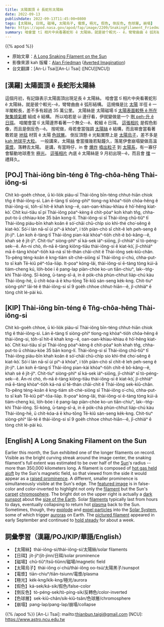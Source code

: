 ```yaml
---
title: 太陽面頂 ê 長蛇形太陽絲
date: 2022-09-13
publishdate: 2022-09-13T11:45:00+0800
tags: [太陽絲, 日珥, 磁場, 太陽烏子, 電漿, 極光, 假色, 倒反色, 色球層, 崩塌]
hero: https://apod.nasa.gov/apod/fap/image/2209/SnakingFilament_Friedman_960.jpg
summary: 咱會當 tī 相片中央看著蛇形 ê 太陽絲，就是彼个較光-- ê，彎彎曲曲 ê 弧形結構。
---
```


{{% apod %}}

- 原始文章：[A Long Snaking Filament on the Sun](https://apod.nasa.gov/apod/ap220913.html)
- 影像來源 kah 版權：[Alan Friedman](https://avertedimagination.squarespace.com/about) ([Averted Imagination](https://www.avertedimagination.com/))
- 台文翻譯：[An-Li Tsai][An-Li Tsai] ([NCU][NCU])

## [漢羅] 太陽面頂 ê 長蛇形太陽絲
這個月初，有記錄表示太陽面頂出現足長 ê 太陽絲。
咱會當 tī 相片中央看著蛇形 ê 太陽絲，就是彼个較光--ê，彎彎曲曲 ê 弧形結構。
這規條是比 [太陽][Sun] 半徑 ê 一半閣較長，差不多有超過 35 萬公里。
太陽絲是 太陽磁場 tī [太陽表面較懸 ê 所在 聚集燒氣體][hot gas held aloft] 組成 ê 結構。
所以咱若是 ùi 邊仔看，伊就變做是一个 [咧 peh-升 ê 日珥][raised prominence]。
咱閣會當 tī 太陽邊界看著一个無仝--ê、較細 ê 日珥。
[這張相片][featured image] 是假色影像，而且是倒反色--ê。
按呢做，毋若會當強調 [太陽絲][filament] ê 結構，而且嘛會當看著 敢若是 [地毯][carpet] 材質 ê 太陽 [色球層][chromosphere]。
倒反頂懸 ê 光點實際上是 [太陽烏子][dark sunspot]，差不多是 [kah 地球平大粒][size of the Earth]。
一般講來，太陽[絲][filaments] 會當擋幾若點鐘久，落尾伊會崩塌變做高溫 [電漿][plasma]，落轉去太陽。
是講，有當時仔，in 會 [爆炸][explode] [噴出粒子][expel particles] 到 [太陽系][Solar System]，有一寡仔會驅動地球產生 [極光][auroras t]。
[這張相片][pictured filament] 內底 ê 太陽絲是 9 月初出現--ê，而且會 [擋][hold steady] 一禮拜久。

## [POJ] Thài-iông bīn-téng ê Tn̂g-chôa-hêng Thài-iông-si
Chit kò-goe̍h chhoe, ū kì-lio̍k piáu-sī Thài-iông bīn-téng chhut-hiān chiok tn̂g ê thài-iông-si.
Lán ē-tàng tī siòng-phìⁿ tiong-ng khòaⁿ-tio̍h chôa-hêng ê thài-iông-si, to̍h-sī hit-ê khah kng--ê, oan-oan-khiau-khiau ê hô͘-hêng kiat-kò͘.
Chit kui-tiâu sī pí Thài-iông pòaⁿ-kèng ê chi̍t-pòaⁿ koh khah tn̂g, chha-put-to ū chhiau-kòe 35 bān kong-lí.
Thài-iông-si sī Thài-iông chû-tiûⁿ tī Thài-iông piáu-bīn khah koân ê só͘-chāi chū-chi̍p sio khì-thé cho͘-sêng ê kiat-kò͘.
Só͘-í lán nā-sī ùi piⁿ-á khòaⁿ, i to̍h piàn-chò sī chi̍t-ê leh peh-seng ê ji̍t-jíⁿ.
Lán koh ē-tàng tī Thài-iông pian-kài khòaⁿ-tio̍h chi̍t-ê bô-kâng--ê, khah sè ê ji̍t-jíⁿ.
Chit-tiuⁿ siòng-phìⁿ sī ká-sek iáⁿ-siōng, jî-chhiáⁿ sī tò-péng-sek--ê.
Án-ni chò, m̄-nā ē-tàng kiông-tiāu thài-iông-si ê kiat-kò͘, jî-chhiáⁿ mā ē-tàng khòaⁿ-tio̍h ká-ná sī tē-thán châi-chit ê Thài-iông sek-kiû-chân.
Tò-pêng téng-koân ê kng-tiám si̍t-chè-siōng sī Thài-iông o͘-chú, chha-put-to sī kah Tē-kiû pêⁿ-tōa-lia̍p.
It-poaⁿ kóng-lâi, thài-iông-si ē-tàng tòng kúi-ā tiám-cheng kú, lo̍h-bóe i ē pang-lap piàn-chòe ko-un tiān-chiuⁿ, lak--tńg-khì Thài-iông.
Sī-kóng, ū-tang-sî-á, in ē po̍k-chà phùn-chhut lia̍p-chú kàu Thài-iông-hē, ū chi̍t-kóa-á ē khu-tōng Tē-kiû sán-seng ke̍k-kng.
Chit-tiuⁿ siòng-phìⁿ lāi-té ê thài-iông-si sī 9 goe̍h chhoe chhut-hiān--ê, jî-chhiáⁿ ē tòng chi̍t lé-pài kú.

## [KIP] Thài-iông bīn-téng ê Tn̂g-chôa-hêng Thài-iông-si
Chit kò-goe̍h chhoe, ū kì-lio̍k piáu-sī Thài-iông bīn-téng chhut-hiān chiok tn̂g ê thài-iông-si.
Lán ē-tàng tī siòng-phìⁿ tiong-ng khòaⁿ-tio̍h chôa-hêng ê thài-iông-si, to̍h-sī hit-ê khah kng--ê, oan-oan-khiau-khiau ê hô͘-hêng kiat-kò͘.
Chit kui-tiâu sī pí Thài-iông pòaⁿ-kèng ê chi̍t-pòaⁿ koh khah tn̂g, chha-put-to ū chhiau-kòe 35 bān kong-lí.
Thài-iông-si sī Thài-iông chû-tiûⁿ tī Thài-iông piáu-bīn khah koân ê só͘-chāi chū-chi̍p sio khì-thé cho͘-sêng ê kiat-kò͘.
Só͘-í lán nā-sī ùi piⁿ-á khòaⁿ, i to̍h piàn-chò sī chi̍t-ê leh peh-seng ê ji̍t-jíⁿ.
Lán koh ē-tàng tī Thài-iông pian-kài khòaⁿ-tio̍h chi̍t-ê bô-kâng--ê, khah sè ê ji̍t-jíⁿ.
Chit-tiuⁿ siòng-phìⁿ sī ká-sek iáⁿ-siōng, jî-chhiáⁿ sī tò-péng-sek--ê.
Án-ni chò, m̄-nā ē-tàng kiông-tiāu thài-iông-si ê kiat-kò͘, jî-chhiáⁿ mā ē-tàng khòaⁿ-tio̍h ká-ná sī tē-thán châi-chit ê Thài-iông sek-kiû-chân.
Tò-pêng téng-koân ê kng-tiám si̍t-chè-siōng sī Thài-iông o͘-chú, chha-put-to sī kah Tē-kiû pêⁿ-tōa-lia̍p.
It-poaⁿ kóng-lâi, thài-iông-si ē-tàng tòng kúi-ā tiám-cheng kú, lo̍h-bóe i ē pang-lap piàn-chòe ko-un tiān-chiuⁿ, lak--tńg-khì Thài-iông.
Sī-kóng, ū-tang-sî-á, in ē po̍k-chà phùn-chhut lia̍p-chú kàu Thài-iông-hē, ū chi̍t-kóa-á ē khu-tōng Tē-kiû sán-seng ke̍k-kng.
Chit-tiuⁿ siòng-phìⁿ lāi-té ê thài-iông-si sī 9 goe̍h chhoe chhut-hiān--ê, jî-chhiáⁿ ē tòng chi̍t lé-pài kú.

## [English] A Long Snaking Filament on the Sun
Earlier this month, the Sun exhibited one of the longer filaments on record.
Visible as the bright curving streak around the image center, the snaking filament's full extent was estimated to be over half of the [Sun][Sun]'s radius -- more than 350,000 kilometers long.
A filament is composed of [hot gas held aloft][hot gas held aloft] by the Sun's magnetic field, so that viewed from the side it would appear as a [raised prominence][raised prominence].
A different, smaller prominence is simultaneously visible at the Sun's edge.
The [featured image][featured image] is in false-color and color-inverted to highlight not only the [filament][filament] but the Sun's [carpet][carpet] [chromosphere][chromosphere].
The bright dot on the upper right is actually a [dark sunspot][dark sunspot] about the [size of the Earth][size of the Earth].
Solar [filaments][filaments] typically last from hours to days, eventually collapsing to return hot [plasma][plasma] back to the Sun.
Sometimes, though, they [explode][explode] and [expel particles][expel particles] into the [Solar System][Solar System], some of which trigger [auroras][auroras e] on Earth.
The [pictured filament][pictured filament] appeared in early September and continued to [hold steady][hold steady] for about a week.

## 詞彙學習（漢羅/POJ/KIP/華語/English）
- 【太陽絲】thài-iông-si/thài-iông-si/太陽絲/solar filaments
- 【日珥】ji̍t-jíⁿ/ji̍t-jínn/日珥/solar prominence
- 【磁場】chû-tiûⁿ/tsû-tiûnn/磁場/magnetic field
- 【太陽烏子】thài-iông o͘-chú/thài-iông oo-tsú/太陽黑子/sunspot
- 【電漿】tiān-chiuⁿ/tiān-tsiunn/電漿/plasma
- 【極光】ke̍k-kng/ki̍k-kng/極光/aurora
- 【假色】ká-sek/ká-sik/假色/false-color
- 【倒反色】tò-péng-sek/tò-píng-sik/反轉色/color-inverted
- 【色球層】sek-kiû-chân/sik-kiû-tsân/色球層/chromosphere
- 【崩塌】pang-lap/pang-lap/崩塌/collapse


{{% /apod %}}
[An-Li Tsai]: mailto:thianbun.taigi@gmail.com
[NCU]: https://www.astro.ncu.edu.tw

[copyright]: https://apod.nasa.gov/apod/fap/lib/about_apod.html#srapply

[Sun]:https://solarsystem.nasa.gov/solar-system/sun/in-depth/
[hot gas held aloft]:https://apod.nasa.gov/apod/ap120820.html
[raised prominence]:https://apod.nasa.gov/apod/ap140304.html
[featured image]:https://avertedimagination.com/img_pages/great_wall_2022.html
[filament]:https://apod.nasa.gov/apod/ap150210.html
[carpet]:https://apod.nasa.gov/apod/ap971106.html
[chromosphere]:https://en.wikipedia.org/wiki/Chromosphere
[dark sunspot]:https://apod.nasa.gov/apod/ap150629.html
[size of the Earth]:https://solarsystem.nasa.gov/solar-system/sun/by-the-numbers/
[filaments]:http://en.wikipedia.org/wiki/Solar_prominence
[plasma]:https://en.wikipedia.org/wiki/Plasma_(physics)
[explode]:https://apod.nasa.gov/apod/ap190526.html
[expel particles]:https://apod.nasa.gov/apod/ap180902.html
[Solar System]:https://solarsystem.nasa.gov/solar-system/our-solar-system/overview/
[auroras e]:https://apod.nasa.gov/apod/ap220322.html
[auroras t]:https://apod.nasa.gov/daily/20220322/
[pictured filament]:https://spaceweathergallery.com/indiv_upload.php?upload_id=188146
[hold steady]:https://media.istockphoto.com/photos/cute-kitten-hanging-on-to-rope-isolated-on-white-picture-id152959821
